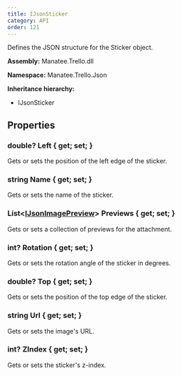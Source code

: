 ```yaml
---
title: IJsonSticker
category: API
order: 121
---
```


Defines the JSON structure for the Sticker object.

**Assembly:** Manatee.Trello.dll

**Namespace:** Manatee.Trello.Json

**Inheritance hierarchy:**

- IJsonSticker

## Properties

### double? Left { get; set; }

Gets or sets the position of the left edge of the sticker.

### string Name { get; set; }

Gets or sets the name of the sticker.

### List&lt;[IJsonImagePreview](../IJsonImagePreview#ijsonimagepreview)&gt; Previews { get; set; }

Gets or sets a collection of previews for the attachment.

### int? Rotation { get; set; }

Gets or sets the rotation angle of the sticker in degrees.

### double? Top { get; set; }

Gets or sets the position of the top edge of the sticker.

### string Url { get; set; }

Gets or sets the image&#39;s URL.

### int? ZIndex { get; set; }

Gets or sets the sticker&#39;s z-index.

